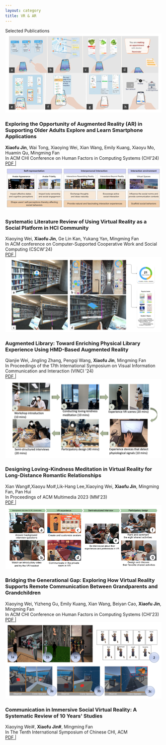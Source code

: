 ```yaml
---
layout: category
title: VR & AR
---
```

<div class="message">
Selected Publications
</div>

<div class="pub">
      <div class="thumbnail">
        <img src="/images/CHI24AR.png" />
      </div>
      <div class="publications">
       <div> 
        <h3>Exploring the Opportunity of Augmented Reality (AR) in Supporting Older Adults Explore and Learn Smartphone Applications</h3>
        </div>
        <div class="author"><b>Xiaofu Jin</b>, Wai Tong, Xiaoying Wei, Xian Wang, Emily Kuang, Xiaoyu Mo, Huamin Qu, Mingming Fan</div>
        <div>
        <span class="venue">In ACM CHI Conference on Human Factors in Computing Systems (CHI'24)
        </span>
        </div>
        <div><span class="venue"><a href="/papers/CHI24AR.pdf">PDF  | </a></span></div>
      </div>
</div>

<div class="pub">
      <div class="thumbnail">
        <img src="/images/CSCW24.png" />
      </div>
      <div class="publications">
       <div> 
        <h3>Systematic Literature Review of Using Virtual Reality as a Social Platform in HCI Community</h3>
        </div>
        <div class="author">Xiaoying Wei, <strong>Xiaofu Jin</strong>, Ge Lin Kan, Yukang Yan, Mingming Fan</div>
        <div>
        <span class="venue">In ACM conference on Computer-Supported Cooperative Work and Social Computing (CSCW'24)
        </span>
        </div>
        <div><span class="venue"><a href="/papers/CSCW4.pdf">PDF  | </a></span></div>
      </div>
</div>

<div class="pub">
      <div class="thumbnail">
        <img src="/images/Vinci24.png" />
      </div>
      <div class="publications">
       <div> 
        <h3>Augmented Library: Toward Enriching Physical Library Experience Using HMD-Based Augmented Reality</h3>
        </div>
        <div class="author">Qianjie Wei, Jingling Zhang, Pengqi Wang, <strong>Xiaofu Jin</strong>, Mingming Fan</div>
        <div>
        <span class="venue">In Proceedings of the 17th International Symposium on Visual Information Communication and Interaction (VINCI '24)
        </span>
        </div>
        <div><span class="venue"><a href="/papers/Vinci24.pdf">PDF  | </a></span></div>
      </div>
</div>

<div class="pub">
      <div class="thumbnail">
        <img src="/images/MM23.jpg" />
      </div>
      <div class="publications">
       <div> 
        <h3>Designing Loving-Kindness Meditation in Virtual Reality for Long-Distance Romantic Relationships</h3>
        </div>
        <div class="author">Xian Wang#,Xiaoyu Mo#,Lik-Hang Lee,Xiaoying Wei, <b>Xiaofu Jin</b>, Mingming Fan, Pan Hui</div>
        <div>
        <span class="venue">In Proceedings of ACM Multimedia 2023 (MM'23)
        </span>
        </div>
        <div><span class="venue"><a href="/papers/MM23_Meditation_VR_CameraReady4">PDF  | </a></span></div>
      </div>
</div>

<div class="pub">
      <div class="thumbnail">
        <img src="/images/CHI23.jpg" />
      </div>
      <div class="publications">
       <div> 
        <h3>Bridging the Generational Gap: Exploring How Virtual Reality Supports Remote Communication Between Grandparents and Grandchildren</h3>
        </div>
        <div class="author">Xiaoying Wei, Yizheng Gu, Emily Kuang, Xian Wang, Beiyan Cao, <strong>Xiaofu Jin</strong>, Mingming Fan</div>
        <div>
        <span class="venue">In ACM CHI Conference on Human Factors in Computing Systems (CHI'23)
        </span>
        </div>
        <div><span class="venue"><a href="/papers/CHI23-bridge-gap.pdf">PDF  | </a></span></div>
      </div>
</div>

<div class="pub">
      <div class="thumbnail">
        <img src="/images/ChineseCHI22.png" />
      </div>
      <div class="publications">
       <div> 
        <h3>Communication in Immersive Social Virtual Reality: A Systematic Review of 10 Years' Studies</h3>
        </div>
        <div class="author">Xiaoying Wei#, <strong>Xiaofu Jin#</strong>, Mingming Fan</div>
        <div>
        <span class="venue">In The Tenth International Symposium of Chinese CHI, ACM
        </span>
        </div>
        <div><span class="venue"><a href="/papers/ChineseCHI22_Literature_Review_Social_VR.pdf">PDF |</a></span></div>
      </div>
</div>
